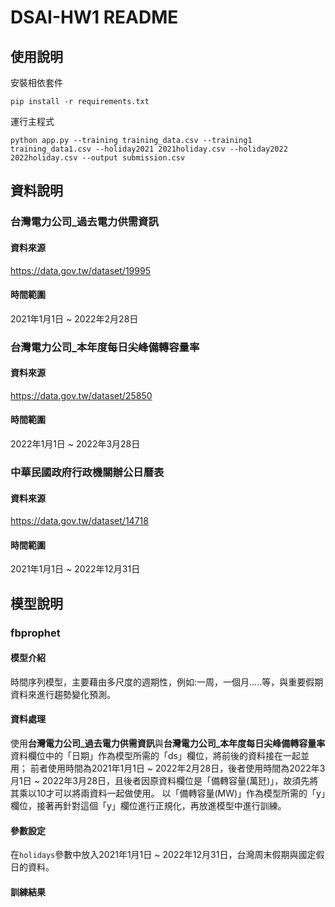 # DSAI-HW1 README

## 使用說明
安裝相依套件
```
pip install -r requirements.txt
```
運行主程式
```
python app.py --training training_data.csv --training1 training_data1.csv --holiday2021 2021holiday.csv --holiday2022 2022holiday.csv --output submission.csv
```

## 資料說明

### 台灣電力公司_過去電力供需資訊
#### 資料來源
https://data.gov.tw/dataset/19995
#### 時間範圍
2021年1月1日 ~ 2022年2月28日

### 台灣電力公司_本年度每日尖峰備轉容量率
#### 資料來源
https://data.gov.tw/dataset/25850
#### 時間範圍
2022年1月1日 ~ 2022年3月28日

### 中華民國政府行政機關辦公日曆表
#### 資料來源
https://data.gov.tw/dataset/14718
#### 時間範圍
2021年1月1日 ~ 2022年12月31日

## 模型說明

### fbprophet

#### 模型介紹
時間序列模型，主要藉由多尺度的週期性，例如:一周，一個月.....等，與重要假期資料來進行趨勢變化預測。

#### 資料處理
使用**台灣電力公司_過去電力供需資訊**與**台灣電力公司_本年度每日尖峰備轉容量率**資料欄位中的「日期」作為模型所需的「ds」欄位，將前後的資料接在一起並用；
前者使用時間為2021年1月1日 ~ 2022年2月28日，後者使用時間為2022年3月1日 ~ 2022年3月28日，且後者因原資料欄位是「備轉容量(萬瓩)」，故須先將其乘以10才可以將兩資料一起做使用。
以「備轉容量(MW)」作為模型所需的「y」欄位，接著再針對這個「y」欄位進行正規化，再放進模型中進行訓練。

#### 參數設定
在`holidays`參數中放入2021年1月1日 ~ 2022年12月31日，台灣周末假期與國定假日的資料。

#### 訓練結果
